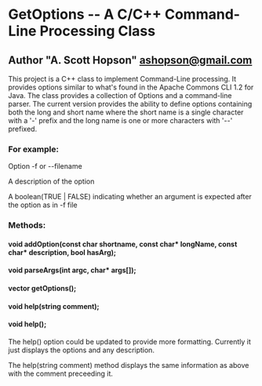 # GetOptions -- A C/C++ Command-Line Processing Class
## Author "A. Scott Hopson" <ashopson@gmail.com>

This project is a C++ class to implement Command-Line processing. It provides options similar to what's found in the Apache Commons CLI 1.2 for Java. The class provides a collection of Options and a command-line parser. The current version provides the ability to define options containing both the long and short name where the short name is a single character with a '-' prefix and the long name is one or more characters with '--' prefixed.

### For example:
  Option -f or --filename
  
  A description of the option
  
  A boolean(TRUE | FALSE) indicating whether an argument is expected after the option as in -f file 

### Methods:
  #### void addOption(const char shortname, const char* longName, const char* description, bool hasArg);
  #### void parseArgs(int argc, char* args[]);
  #### vector<ArgOptions> getOptions();
  #### void help(string comment);
  #### void help();
  
  The help() option could be updated to provide more formatting. Currently it just displays the options and any description.
  
  The help(string comment) method displays the same information as above with the comment preceeding it.
  
  
